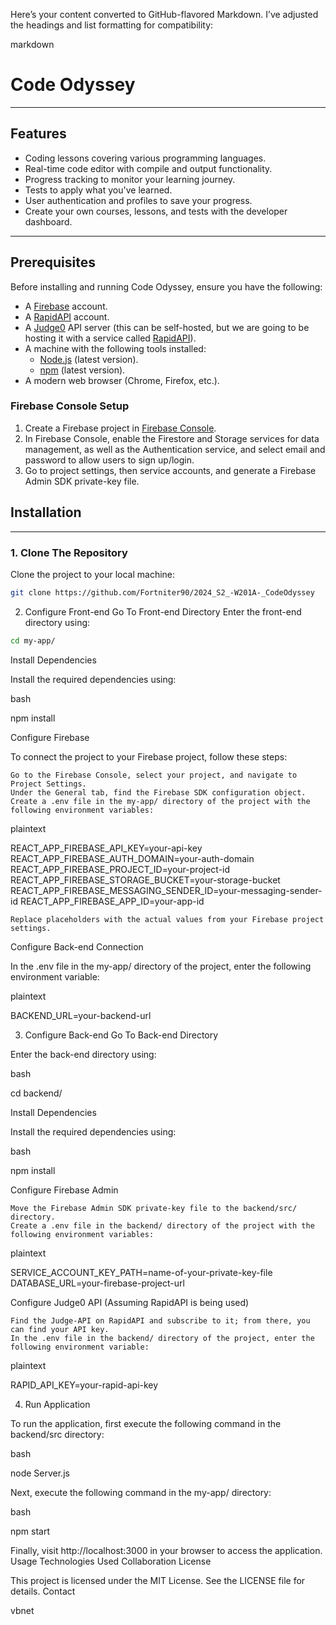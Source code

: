 Here’s your content converted to GitHub-flavored Markdown. I’ve adjusted the headings and list formatting for compatibility:

markdown

# Code Odyssey

---
## Features
- Coding lessons covering various programming languages. 
- Real-time code editor with compile and output functionality. 
- Progress tracking to monitor your learning journey. 
- Tests to apply what you've learned. 
- User authentication and profiles to save your progress.
- Create your own courses, lessons, and tests with the developer dashboard.
---
## Prerequisites 
Before installing and running Code Odyssey, ensure you have the following:
- A [Firebase](https://firebase.google.com/) account.
- A [RapidAPI](https://rapidapi.com/) account.
- A [Judge0](https://judge0.com/) API server (this can be self-hosted, but we are going to be hosting it with a service called [RapidAPI](https://rapidapi.com/judge0-official/api/judge0-ce)).
- A machine with the following tools installed:
  - [Node.js](https://nodejs.org/) (latest version).
  - [npm](https://www.npmjs.com/) (latest version).
- A modern web browser (Chrome, Firefox, etc.).

### Firebase Console Setup

1. Create a Firebase project in [Firebase Console](https://console.firebase.google.com/).
2. In Firebase Console, enable the Firestore and Storage services for data management, as well as the Authentication service, and select email and password to allow users to sign up/login.
3. Go to project settings, then service accounts, and generate a Firebase Admin SDK private-key file.

## Installation
---

### 1. Clone The Repository

Clone the project to your local machine:

```bash
git clone https://github.com/Fortniter90/2024_S2_-W201A-_CodeOdyssey
```
2. Configure Front-end
Go To Front-end Directory
Enter the front-end directory using:
```bash
cd my-app/
```
Install Dependencies

Install the required dependencies using:

bash

npm install

Configure Firebase

To connect the project to your Firebase project, follow these steps:

    Go to the Firebase Console, select your project, and navigate to Project Settings.
    Under the General tab, find the Firebase SDK configuration object.
    Create a .env file in the my-app/ directory of the project with the following environment variables:

plaintext

REACT_APP_FIREBASE_API_KEY=your-api-key
REACT_APP_FIREBASE_AUTH_DOMAIN=your-auth-domain
REACT_APP_FIREBASE_PROJECT_ID=your-project-id
REACT_APP_FIREBASE_STORAGE_BUCKET=your-storage-bucket
REACT_APP_FIREBASE_MESSAGING_SENDER_ID=your-messaging-sender-id
REACT_APP_FIREBASE_APP_ID=your-app-id

    Replace placeholders with the actual values from your Firebase project settings.

Configure Back-end Connection

In the .env file in the my-app/ directory of the project, enter the following environment variable:

plaintext

BACKEND_URL=your-backend-url

3. Configure Back-end
Go To Back-end Directory

Enter the back-end directory using:

bash

cd backend/

Install Dependencies

Install the required dependencies using:

bash

npm install

Configure Firebase Admin

    Move the Firebase Admin SDK private-key file to the backend/src/ directory.
    Create a .env file in the backend/ directory of the project with the following environment variables:

plaintext

SERVICE_ACCOUNT_KEY_PATH=name-of-your-private-key-file
DATABASE_URL=your-firebase-project-url

Configure Judge0 API (Assuming RapidAPI is being used)

    Find the Judge-API on RapidAPI and subscribe to it; from there, you can find your API key.
    In the .env file in the backend/ directory of the project, enter the following environment variable:

plaintext

RAPID_API_KEY=your-rapid-api-key

4. Run Application

To run the application, first execute the following command in the backend/src directory:

bash

node Server.js

Next, execute the following command in the my-app/ directory:

bash

npm start

Finally, visit http://localhost:3000 in your browser to access the application.
Usage
Technologies Used
Collaboration
License

This project is licensed under the MIT License. See the LICENSE file for details.
Contact

vbnet

